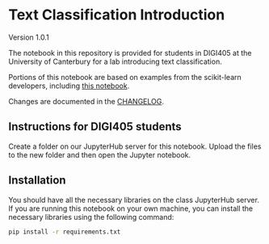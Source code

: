# Text Classification Introduction

Version 1.0.1

The notebook in this repository is provided for students in DIGI405 at the University of Canterbury for a lab introducing text classification.   

Portions of this notebook are based on examples from the scikit-learn developers, including [this notebook](https://scikit-learn.org/stable/auto_examples/text/plot_document_classification_20newsgroups.html).

Changes are documented in the [CHANGELOG](CHANGELOG.md).

## Instructions for DIGI405 students

Create a folder on our JupyterHub server for this notebook. Upload the files to the new folder and then open the Jupyter notebook.  

## Installation  

You should have all the necessary libraries on the class JupyterHub server. If you are running this notebook on your own machine, you can install the necessary libraries using the following command:

```bash
pip install -r requirements.txt
```